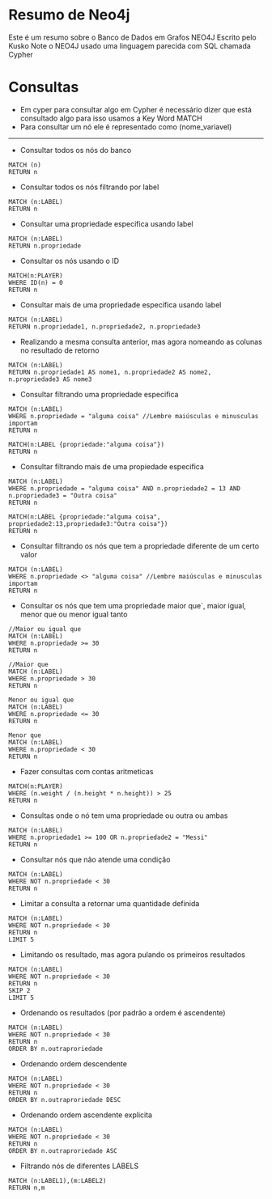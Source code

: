 # Resumo de Neo4j

Este é um resumo sobre o Banco de Dados em Grafos NEO4J
Escrito pelo Kusko
Note o NEO4J usado uma linguagem parecida com SQL chamada Cypher

# Consultas

* Em cyper para consultar algo em Cypher é necessário dizer que está consultado algo para isso usamos a Key Word MATCH
* Para consultar um nó ele é representado como (nome_variavel)
-----------
* Consultar todos os nós do banco
```
MATCH (n) 
RETURN n
```
* Consultar todos os nós filtrando por label
```
MATCH (n:LABEL)
RETURN n
```

* Consultar uma propriedade especifica usando label
```
MATCH (n:LABEL)
RETURN n.propriedade
```

* Consultar os nós usando o ID
```
MATCH(n:PLAYER)
WHERE ID(n) = 0
RETURN n
```

* Consultar mais de uma propriedade especifica usando label
```
MATCH (n:LABEL)
RETURN n.propriedade1, n.propriedade2, n.propriedade3
```

* Realizando a mesma consulta anterior, mas agora nomeando as colunas no resultado de retorno
```
MATCH (n:LABEL)
RETURN n.propriedade1 AS nome1, n.propriedade2 AS nome2, n.propriedade3 AS nome3
```

* Consultar filtrando uma propriedade especifica
```
MATCH (n:LABEL)
WHERE n.propriedade = "alguma coisa" //Lembre maiúsculas e minusculas importam
RETURN n
```
```
MATCH(n:LABEL {propriedade:"alguma coisa"})
RETURN n 
```
* Consultar filtrando mais de uma propiedade especifica
```
MATCH (n:LABEL)
WHERE n.propriedade = "alguma coisa" AND n.propriedade2 = 13 AND n.propriedade3 = "Outra coisa"
RETURN n
```
```
MATCH(n:LABEL {propriedade:"alguma coisa", propriedade2:13,propriedade3:"Outra coisa"})
RETURN n 
```
* Consultar filtrando os nós que tem a propriedade diferente de um certo valor
```
MATCH (n:LABEL)
WHERE n.propriedade <> "alguma coisa" //Lembre maiúsculas e minusculas importam
RETURN n
```

* Consultar os nós que tem uma propriedade maior que`, maior igual, menor que ou menor igual tanto
```
//Maior ou igual que
MATCH (n:LABEL)
WHERE n.propriedade >= 30
RETURN n
```
```
//Maior que
MATCH (n:LABEL)
WHERE n.propriedade > 30
RETURN n
```
```
Menor ou igual que
MATCH (n:LABEL)
WHERE n.propriedade <= 30
RETURN n
```
```
Menor que
MATCH (n:LABEL)
WHERE n.propriedade < 30
RETURN n
```

* Fazer consultas com contas aritmeticas 
```
MATCH(n:PLAYER)
WHERE (n.weight / (n.height * n.height)) > 25
RETURN n
```

* Consultas onde o nó tem uma propriedade ou outra ou ambas
```
MATCH (n:LABEL)
WHERE n.propriedade1 >= 100 OR n.propriedade2 = "Messi"
RETURN n
```

* Consultar nós que não atende uma condição
```
MATCH (n:LABEL)
WHERE NOT n.propriedade < 30
RETURN n
```

* Limitar a consulta a retornar uma quantidade definida
```
MATCH (n:LABEL)
WHERE NOT n.propriedade < 30
RETURN n
LIMIT 5
```

* Limitando os resultado, mas agora pulando os primeiros resultados
```
MATCH (n:LABEL)
WHERE NOT n.propriedade < 30
RETURN n
SKIP 2
LIMIT 5
```

* Ordenando os resultados (por padrão a ordem é ascendente)
```
MATCH (n:LABEL)
WHERE NOT n.propriedade < 30
RETURN n
ORDER BY n.outraproriedade
```

* Ordenando ordem descendente
```
MATCH (n:LABEL)
WHERE NOT n.propriedade < 30
RETURN n
ORDER BY n.outraproriedade DESC
```

* Ordenando ordem ascendente explicita
```
MATCH (n:LABEL)
WHERE NOT n.propriedade < 30
RETURN n
ORDER BY n.outraproriedade ASC
```

* Filtrando nós de diferentes LABELS
```
MATCH (n:LABEL1),(m:LABEL2)
RETURN n,m
```

